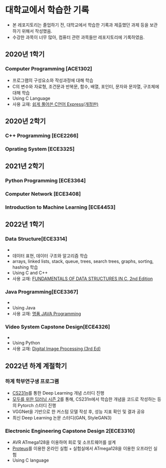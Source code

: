 # 대학교에서 학습한 기록
- 본 레포지토리는 졸업하기 전, 대학교에서 학습한 기록과 제출했던 과제 등을 보관하기 위해서 작성했음.
- 수강한 과목이 너무 많아, 컴퓨터 관련 과목들만 레포지토리에 기록하였음.

## 2020년 1학기
### Computer Programming [ACE1302]
- 프로그램의 구성요소와 작성과정에 대해 학습
- C의 변수와 자료형, 조건문과 반복문, 함수, 배열, 포인터, 문자와 문자열, 구조체에 대해 학습
- Using C Language
- 사용 교재: [쉽게 풀어쓴 C언어 Express(개정판)](https://product.kyobobook.co.kr/detail/S000001076335)

## 2020년 2학기
### C++ Programming [ECE2266]

### Oprating System [ECE3325]

## 2021년 2학기
### Python Programming [ECE3364]

### Computer Network [ECE3408]

### Introduction to Machine Learning [ECE4453]


## 2022년 1학기
### Data Structure[ECE3314]
- 
- 데이터 표현, 데이터 구조와 알고리즘 학습
- arrays, linked lists, stack, queue, trees, search trees, graphs, sorting, hashing 학습
- Using C and C++
- 사용 교재: [FUNDAMENTALS OF DATA STRUCTURES IN C, 2nd Edition](https://product.kyobobook.co.kr/detail/S000001086501)

### Java Programming[ECE3367]
-
- Using Java
- 사용 교재: [명품 JAVA Programming](https://product.kyobobook.co.kr/detail/S000001076326)

### Video System Capstone Design[ECE4326]
- 
- Using Python
- 사용 교재: [Digital Image Processing (3rd Ed)](https://product.kyobobook.co.kr/detail/S000002272758)

## 2022년 하계 계절학기
### 하계 학부연구생 프로그램
- [CS231n](https://www.youtube.com/playlist?list=PL3FW7Lu3i5JvHM8ljYj-zLfQRF3EO8sYv)를 통한 Deep Learning 개념 스터디 진행
- [모두를 위한 딥러닝 시즌 2](https://www.youtube.com/playlist?list=PLQ28Nx3M4JrhkqBVIXg-i5_CVVoS1UzAv)를 통해, CS231n에서 학습한 개념을 코드로 작성하는 등의 Pytorch 스터디 진행
- VGGNet을 기반으로 한 커스텀 모델 작성 후, 성능 지표 확인 및 결과 공유
- 최신 Deep Learning 논문 스터디(GAN, StyleGAN3)

### Electronic Engineering Capstone Design 2[ECE3310]
- AVR ATmega128을 이용하여 회로 및 소프트웨어를 설계
- [Proteus](https://www.labcenter.com/downloads/)를 이용한 온라인 실험 + 실험실에서 ATmega128을 이용한 오프라인 실험
- Using C language
